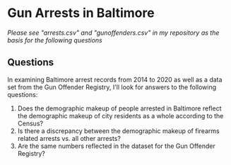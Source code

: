# Gun Arrests in Baltimore #

*Please see "arrests.csv" and "gunoffenders.csv" in my repository as the basis for the following questions*

## Questions ##

In examining Baltimore arrest records from 2014 to 2020 as well as a data set from the Gun Offender Registry, I'll look for answers to the following questions:

1. Does the demographic makeup of people arrested in Baltimore reflect the demographic makeup of city residents as a whole according to the Census?
2. Is there a discrepancy between the demographic makeup of firearms related arrests vs. all other arrests?
3. Are the same numbers reflected in the dataset for the Gun Offender Registry?
